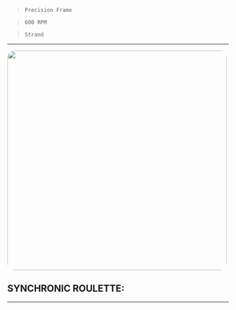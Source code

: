 > `Precision Frame`

> `600 RPM`

> `Strand`

---

<img src="https://bungie.net/common/destiny2_content/screenshots/811403305.jpg" width="500px" style="border-radius: 16px">

## SYNCHRONIC ROULETTE:

---
